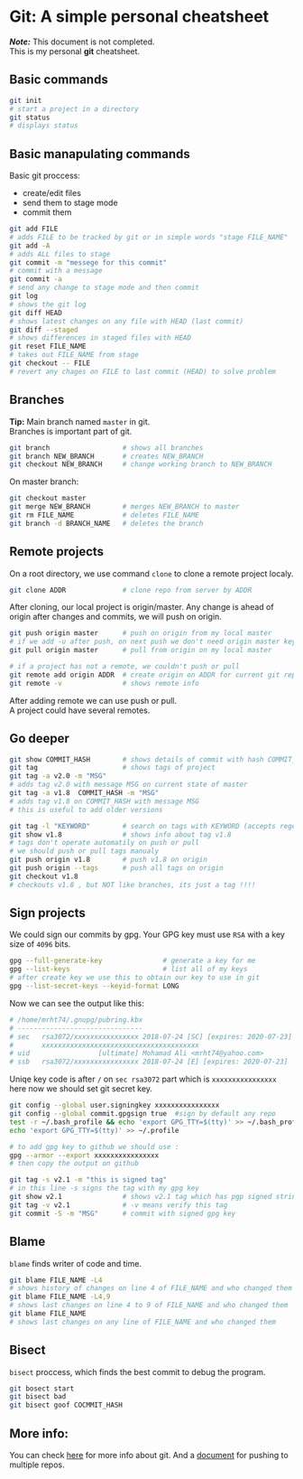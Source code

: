 # Git: A simple personal cheatsheet

_**Note:**_ This document is not completed.  
This is my personal **git** cheatsheet.

## Basic commands

``` bash
git init                    
# start a project in a directory
git status                  
# displays status
```

## Basic manapulating commands

Basic git proccess: 
* create/edit files 
* send them to stage mode
* commit them

``` bash
git add FILE                
# adds FILE to be tracked by git or in simple words "stage FILE_NAME"
git add -A                  
# adds ALL files to stage
git commit -m "messege for this commit"
# commit with a message 
git commit -a               
# send any change to stage mode and then commit
git log                     
# shows the git log
git diff HEAD               
# shows latest changes on any file with HEAD (last commit)
git diff --staged           
# shows differences in staged files with HEAD 
git reset FILE_NAME         
# takes out FILE_NAME from stage
git checkout -- FILE        
# revert any chages on FILE to last commit (HEAD) to solve problem
```

## Branches

**Tip:** Main branch named `master` in git.  
Branches is important part of git.

```bash
git branch                  # shows all branches
git branch NEW_BRANCH       # creates NEW_BRANCH
git checkout NEW_BRANCH     # change working branch to NEW_BRANCH
```

On master branch:

``` bash
git checkout master
git merge NEW_BRANCH        # merges NEW_BRANCH to master
git rm FILE_NAME            # deletes FILE_NAME 
git branch -d BRANCH_NAME   # deletes the branch
```

## Remote projects

On a root directory, we use command `clone` to clone a remote project localy.

``` bash
git clone ADDR              # clone repo from server by ADDR
```

After cloning, our local project is origin/master. Any change is ahead of
origin after changes and commits, we will push on origin.

``` bash
git push origin master      # push on origin from my local master
# if we add -u after push, on next push we don't need origin master keywords
git pull origin master      # pull from origin on my local master

# if a project has not a remote, we couldn't push or pull
git remote add origin ADDR  # create origin on ADDR for current git repo
git remote -v               # shows remote info
```
After adding remote we can use push or pull.  
A project could have several remotes.

## Go deeper

``` bash
git show COMMIT_HASH        # shows details of commit with hash COMMIT_HASH
git tag                     # shows tags of project
git tag -a v2.0 -m "MSG"    
# adds tag v2.0 with message MSG on current state of master
git tag -a v1.8  COMMIT_HASH -m "MSG"
# adds tag v1.8 on COMMIT_HASH with message MSG 
# this is useful to add older versions

git tag -l "KEYWORD"        # search on tags with KEYWORD (accepts regex)
git show v1.8               # shows info about tag v1.8
# tags don't operate automatily on push or pull
# we should push or pull tags manualy
git push origin v1.8        # push v1.8 on origin
git push origin --tags      # push all tags on origin
git checkout v1.8           
# checkouts v1.8 , but NOT like branches, its just a tag !!!!
```

## Sign projects

We could sign our commits by gpg. Your GPG key must use `RSA` with a key size
of `4096` bits.

``` bash
gpg --full-generate-key               # generate a key for me
gpg --list-keys                       # list all of my keys
# after create key we use this to obtain our key to use in git
gpg --list-secret-keys --keyid-format LONG 
```

Now we can see the output like this: 

``` bash
# /home/mrht74/.gnupg/pubring.kbx
# -------------------------------
# sec   rsa3072/xxxxxxxxxxxxxxxx 2018-07-24 [SC] [expires: 2020-07-23]
#       xxxxxxxxxxxxxxxxxxxxxxxxxxxxxxxxxxxxxxx
# uid                 [ultimate] Mohamad Ali <mrht74@yahoo.com>
# ssb   rsa3072/xxxxxxxxxxxxxxxx 2018-07-24 [E] [expires: 2020-07-23]
```

Uniqe key code is after `/` on `sec rsa3072` part which is `xxxxxxxxxxxxxxxx`
here now we should set git secret key.

``` bash
git config --global user.signingkey xxxxxxxxxxxxxxxx
git config --global commit.gpgsign true  #sign by default any repo
test -r ~/.bash_profile && echo 'export GPG_TTY=$(tty)' >> ~/.bash_profile
echo 'export GPG_TTY=$(tty)' >> ~/.profile

# to add gpg key to github we should use :
gpg --armor --export xxxxxxxxxxxxxxxx
# then copy the output on github 

git tag -s v2.1 -m "this is signed tag"
# in this line -s signs the tag with my gpg key
git show v2.1               # shows v2.1 tag which has pgp signed string
git tag -v v2.1             # -v means verify this tag
git commit -S -m "MSG"      # commit with signed gpg key
```

## Blame

`blame` finds writer of code and time.

``` bash
git blame FILE_NAME -L4     
# shows history of changes on line 4 of FILE_NAME and who changed them
git blame FILE_NAME -L4,9   
# shows last changes on line 4 to 9 of FILE_NAME and who changed them
git blame FILE_NAME         
# shows last changes on any line of FILE_NAME and who changed them
```

## Bisect

`bisect` proccess, which finds the best commit to debug the program.

``` bash
git bosect start
git bisect bad
git bisect goof COCMMIT_HASH
```

## More info:

You can check [here](https://medium.com/@sauvik_dolui/a-few-git-tricks-tips-b680c3968a9b) for more info about git.
And a [document](https://gist.github.com/rvl/c3f156e117e22a25f242) for pushing to multiple repos.


